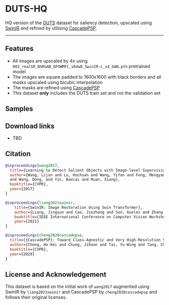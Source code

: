 <p align="center">
  <h1 align="left">DUTS-HQ</h1>
</p>

HQ version of the [DUTS](http://saliencydetection.net/duts/) dataset for saliency detection, upscaled using [SwinIR](https://github.com/JingyunLiang/SwinIR) and refined by utilising [CascadePSP](https://github.com/hkchengrex/CascadePSP).

---

## Features
- All images are upscaled by 4x using ```003_realSR_BSRGAN_DFOWMFC_s64w8_SwinIR-L_x4_GAN.pth``` pretrained model
- The images are square padded to 1600x1600 with black borders and all masks upscaled using bicubic interpolation
- The masks are refined using [CascadePSP](https://github.com/hkchengrex/CascadePSP)
- This dataset **only** includes the DUTS train set and not the validation set

## Samples

## Download links
- TBD

## Citation
```bibtex
@inproceedings{wang2017,
  title={Learning to Detect Salient Objects with Image-level Supervision},
  author={Wang, Lijun and Lu, Huchuan and Wang, Yifan and Feng, Mengyang 
  and Wang, Dong, and Yin, Baocai and Ruan, Xiang}, 
  booktitle={CVPR},
  year={2017}
}
```

```bibtex
@inproceedings{liang2021swinir,
    title={SwinIR: Image Restoration Using Swin Transformer},
    author={Liang, Jingyun and Cao, Jiezhang and Sun, Guolei and Zhang, Kai and Van Gool, Luc and Timofte, Radu},
    booktitle={IEEE International Conference on Computer Vision Workshops},
    year={2021}
}
```

```bibtex
@inproceedings{cheng2020cascadepsp,
  title={{CascadePSP}: Toward Class-Agnostic and Very High-Resolution Segmentation via Global and Local Refinement},
  author={Cheng, Ho Kei and Chung, Jihoon and Tai, Yu-Wing and Tang, Chi-Keung},
  booktitle={CVPR},
  year={2020}
}
```


## License and Acknowledgement
This dataset is based on the initial work of ```wang2017``` augmented using SwinIR by ```liang2021swinir``` and CascadePSP by ```cheng2020cascadepsp``` and follows their original licenses. 
